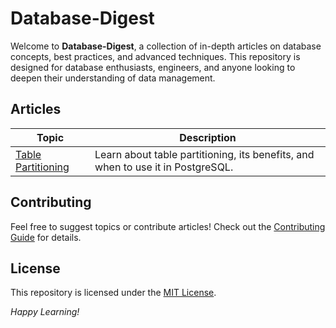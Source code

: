 # Database-Digest

Welcome to **Database-Digest**, a collection of in-depth articles on database concepts, best practices, and advanced techniques. This repository is designed for database enthusiasts, engineers, and anyone looking to deepen their understanding of data management.

## Articles

| Topic | Description |
|-------|-------------|
| [Table Partitioning](articles/table-partitioning/README.md) | Learn about table partitioning, its benefits, and when to use it in PostgreSQL. |


## Contributing

Feel free to suggest topics or contribute articles! Check out the [Contributing Guide](CONTRIBUTING.md) for details.

## License

This repository is licensed under the [MIT License](LICENSE).

*Happy Learning!*
